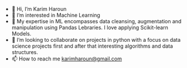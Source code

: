 - 👋 Hi, I’m Karim Haroun
- 👀 I’m interested in Machine Learning
- 🌱 My expertise in ML encompasses data cleansing, augmentation and manipulation using Pandas Lebraries. I love applying Scikit-learn Models. 
- 💞️ I’m looking to collaborate on projects in python with a focus on data science projects first and after that interesting algorithms and data structures.
- 📫 How to reach me karimharoun@gmail.com
